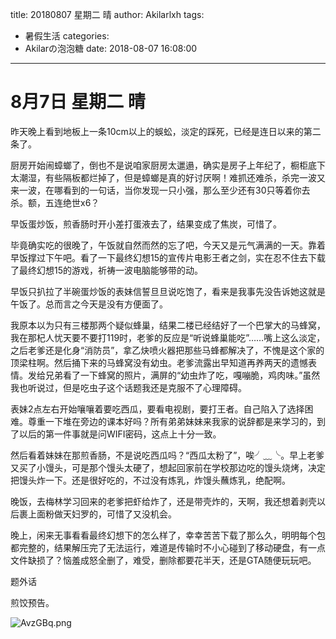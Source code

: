 title: 20180807 星期二 晴
author: Akilarlxh
tags:
  - 暑假生活
categories:
  - Akilarの泡泡糖
date: 2018-08-07 16:08:00
---
# 8月7日 星期二 晴

昨天晚上看到地板上一条10cm以上的蜈蚣，淡定的踩死，已经是连日以来的第二条了。

厨房开始闹蟑螂了，倒也不是说咱家厨房太邋遢，确实是房子上年纪了，橱柜底下太潮湿，有些隔板都烂掉了，但是蟑螂是真的好讨厌啊！难抓还难杀，杀完一波又来一波，在哪看到的一句话，当你发现一只小强，那么至少还有30只等着你去杀。额，五连绝世x6？

早饭蛋炒饭，煎香肠时开小差打蛋液去了，结果变成了焦炭，可惜了。

毕竟确实吃的很晚了，午饭就自然而然的忘了吧，今天又是元气满满的一天。靠着早饭撑过下午吧。看了一下最终幻想15的宣传片电影王者之剑，实在忍不住去下载了最终幻想15的游戏，祈祷一波电脑能够带的动。

早饭只扒拉了半碗蛋炒饭的表妹信誓旦旦说吃饱了，看来是我事先没告诉她这就是午饭了。总而言之今天是没有方便面了。

我原本以为只有三楼那两个疑似蜂巢，结果二楼已经结好了一个巴掌大的马蜂窝，我在那杞人忧天要不要打119时，老爹的反应是“听说蜂巢能吃”……嘴上这么淡定，之后老爹还是化身“消防员”，拿乙炔喷火器把那些马蜂都解决了，不愧是这个家的顶梁柱啊。然后捅下来的马蜂窝没有幼虫。老爹流露出早知道再养两天的遗憾表情。发给兄弟看了一下蜂窝的照片，满屏的“幼虫炸了吃，嘎嘣脆，鸡肉味。”虽然我也听说过，但是吃虫子这个话题我还是克服不了心理障碍。

表妹2点左右开始嚷嚷着要吃西瓜，要看电视剧，要打王者。自己陷入了选择困难。尊重一下堆在旁边的课本好吗？所有弟弟妹妹来我家的说辞都是来学习的，到了以后的第一件事就是问WIFI密码，这点上十分一致。

然后看着妹妹在那煎香肠，不是说吃西瓜吗？“西瓜太粉了”，唉╯﹏╰。早上老爹又买了小馒头，可是那个馒头太硬了，想起回家前在学校那边吃的馒头烧烤，决定把馒头炸一下。还是很好吃的，不过没有炼乳，炸馒头蘸炼乳，绝配啊。

晚饭，去梅林学习回来的老爹把虾给炸了，还是带壳炸的，天啊，我还想着剥壳以后裹上面粉做天妇罗的，可惜了又没机会。

晚上，闲来无事看看最终幻想下的怎么样了，幸幸苦苦下载了那么久，明明每个包都完整的，结果解压完了无法运行，难道是传输时不小心碰到了移动硬盘，有一点文件缺损了？恼羞成怒全删了，难受，删除都要花半天，还是GTA随便玩玩吧。

题外话

煎饺预告。

![AvzGBq.png](https://s2.ax1x.com/2019/04/16/AvzGBq.png)

